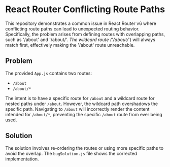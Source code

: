 # React Router Conflicting Route Paths
This repository demonstrates a common issue in React Router v6 where conflicting route paths can lead to unexpected routing behavior.  Specifically, the problem arises from defining routes with overlapping paths, such as '/about' and '/about/*'.  The wildcard route ('/about/*') will always match first, effectively making the '/about' route unreachable.

## Problem
The provided `App.js` contains two routes:

- `/about`
- `/about/*`

The intent is to have a specific route for `/about` and a wildcard route for nested paths under `/about`. However, the wildcard path overshadows the specific path.  Navigating to `/about` will incorrectly render the content intended for `/about/*`, preventing the specific `/about` route from ever being used.

## Solution
The solution involves re-ordering the routes or using more specific paths to avoid the overlap. The `bugSolution.js` file shows the corrected implementation.